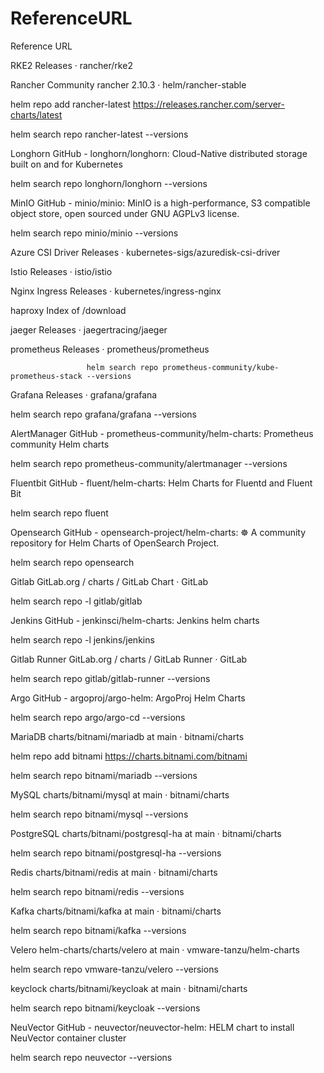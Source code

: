# ReferenceURL

Reference URL

RKE2  Releases · rancher/rke2 

Rancher Community rancher 2.10.3 · helm/rancher-stable 

helm repo add rancher-latest https://releases.rancher.com/server-charts/latest

helm search repo rancher-latest --versions 

Longhorn GitHub - longhorn/longhorn: Cloud-Native distributed storage built on and for Kubernetes 

helm search repo longhorn/longhorn --versions

MinIO GitHub - minio/minio: MinIO is a high-performance, S3 compatible object store, open sourced under GNU AGPLv3 license. 

 helm search repo minio/minio --versions

Azure CSI Driver Releases · kubernetes-sigs/azuredisk-csi-driver 

Istio Releases · istio/istio 

Nginx Ingress Releases · kubernetes/ingress-nginx 

haproxy Index of /download 

jaeger Releases · jaegertracing/jaeger 

prometheus Releases · prometheus/prometheus   

                     helm search repo prometheus-community/kube-prometheus-stack --versions

Grafana Releases · grafana/grafana 

helm search repo grafana/grafana --versions

AlertManager GitHub - prometheus-community/helm-charts: Prometheus community Helm charts 

helm search repo prometheus-community/alertmanager --versions

Fluentbit GitHub - fluent/helm-charts: Helm Charts for Fluentd and Fluent Bit 

helm search repo fluent

Opensearch  GitHub - opensearch-project/helm-charts: :wheel_of_dharma: A community repository for Helm Charts of OpenSearch Project. 

helm search repo opensearch

Gitlab GitLab.org / charts / GitLab Chart · GitLab 

helm search repo -l gitlab/gitlab

Jenkins GitHub - jenkinsci/helm-charts: Jenkins helm charts 

helm search repo -l jenkins/jenkins

Gitlab Runner GitLab.org / charts / GitLab Runner · GitLab 

helm search repo gitlab/gitlab-runner --versions

Argo GitHub - argoproj/argo-helm: ArgoProj Helm Charts 

helm search repo argo/argo-cd --versions

MariaDB charts/bitnami/mariadb at main · bitnami/charts 

helm repo add bitnami https://charts.bitnami.com/bitnami

helm search repo bitnami/mariadb --versions

MySQL charts/bitnami/mysql at main · bitnami/charts 

helm search repo bitnami/mysql --versions

PostgreSQL charts/bitnami/postgresql-ha at main · bitnami/charts 

helm search repo bitnami/postgresql-ha --versions 

Redis charts/bitnami/redis at main · bitnami/charts 

helm search repo bitnami/redis --versions

Kafka charts/bitnami/kafka at main · bitnami/charts 

helm search repo bitnami/kafka --versions

Velero helm-charts/charts/velero at main · vmware-tanzu/helm-charts 

helm search repo vmware-tanzu/velero --versions 

keyclock charts/bitnami/keycloak at main · bitnami/charts 

helm search repo bitnami/keycloak --versions

NeuVector GitHub - neuvector/neuvector-helm: HELM chart to install NeuVector container cluster 

helm search repo neuvector --versions

